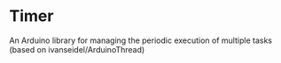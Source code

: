 # Timer
An Arduino library for managing the periodic execution of multiple tasks (based on ivanseidel/ArduinoThread)
